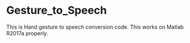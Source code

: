 # Gesture_to_Speech
This is Hand gesture to speech conversion code. This works on Matlab R2017a properly.
